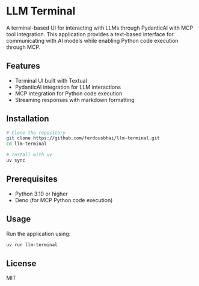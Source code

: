 # LLM Terminal

A terminal-based UI for interacting with LLMs through PydanticAI with MCP tool integration. This application provides a text-based interface for communicating with AI models while enabling Python code execution through MCP.

## Features

- Terminal UI built with Textual
- PydanticAI integration for LLM interactions
- MCP integration for Python code execution
- Streaming responses with markdown formatting

## Installation

```bash
# Clone the repository
git clone https://github.com/ferdousbhai/llm-terminal.git
cd llm-terminal

# Install with uv
uv sync
```

## Prerequisites

- Python 3.10 or higher
- Deno (for MCP Python code execution)

## Usage

Run the application using:

```bash
uv run llm-terminal
```

## License

MIT
